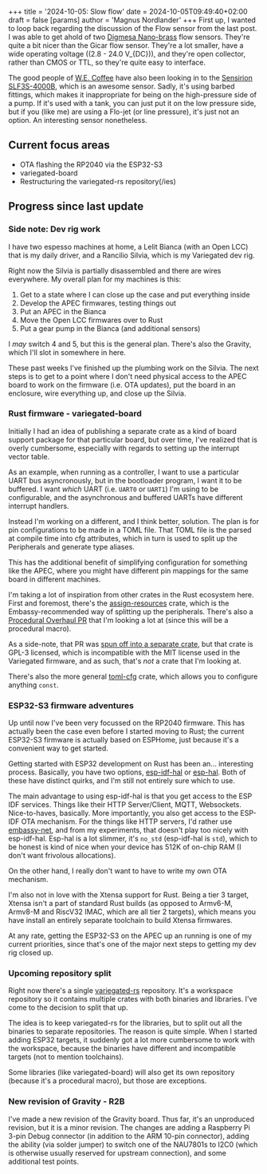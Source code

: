 +++
title = '2024-10-05: Slow flow'
date = 2024-10-05T09:49:40+02:00
draft = false
[params]
	author = 'Magnus Nordlander'
+++
First up, I wanted to loop back regarding the discussion of the Flow sensor from the last post. I was able to get ahold of two [Digmesa Nano-brass](https://www.digmesa.com/product-details/flow-sensor-nano_brass/) flow sensors. They're quite a bit nicer than the Gicar flow sensor. They're a lot smaller, have a wide operating voltage (\(2.8 - 24.0 V_{DC}\)), and they're open collector, rather than CMOS or TTL, so they're quite easy to interface.

The good people of [W.E. Coffee](https://github.com/jrodanapolis/WE_AV-ABR_GPC_NanoESP32) have also been looking in to the [Sensirion SLF3S-4000B](https://sensirion.com/products/catalog/SLF3S-4000B), which is an awesome sensor. Sadly, it's using barbed fittings, which makes it inappropriate for being on the high-pressure side of a pump. If it's used with a tank, you can just put it on the low pressure side, but if you (like me) are using a Flo-jet (or line pressure), it's just not an option. An interesting sensor nonetheless.

## Current focus areas

* OTA flashing the RP2040 via the ESP32-S3
* variegated-board
* Restructuring the variegated-rs repository(/ies)

## Progress since last update

### Side note: Dev rig work
I have two espesso machines at home, a Lelit Bianca (with an Open LCC) that is my daily driver, and a Rancilio Silvia, which is my Variegated dev rig.

Right now the Silvia is partially disassembled and there are wires everywhere. My overall plan for my machines is this:

1. Get to a state where I can close up the case and put everything inside
2. Develop the APEC firmwares, testing things out
3. Put an APEC in the Bianca
4. Move the Open LCC firmwares over to Rust
5. Put a gear pump in the Bianca (and additional sensors)

I *may* switch 4 and 5, but this is the general plan. There's also the Gravity, which I'll slot in somewhere in here.

These past weeks I've finished up the plumbing work on the Silvia. The next steps is to get to a point where I don't need physical access to the APEC board to work on the firmware (i.e. OTA updates), put the board in an enclosure, wire everything up, and close up the Silvia.

### Rust firmware - variegated-board
Initially I had an idea of publishing a separate crate as a kind of board support package for that particular board, but over time, I've realized that is overly cumbersome, especially with regards to setting up the interrupt vector table. 

As an example, when running as a controller, I want to use a particular UART bus asyncronously, but in the bootloader program, I want it to be buffered. I want *which* UART (i.e. `UART0` or `UART1`) I'm using to be configurable, and the asynchronous and buffered UARTs have different interrupt handlers.

Instead I'm working on a different, and I think better, solution. The plan is for pin configurations to be made in a TOML file. That TOML file is the parsed at compile time into cfg attributes, which in turn is used to split up the Peripherals and generate type aliases. 

This has the additional benefit of simplifying configuration for something like the APEC, where you might have different pin mappings for the same board in different machines.

I'm taking a lot of inspiration from other crates in the Rust ecosystem here. First and foremost, there's the [assign-resources](https://github.com/adamgreig/assign-resources) crate, which is the Embassy-recommended way of splitting up the peripherals. There's also a [Procedural Overhaul PR](https://github.com/adamgreig/assign-resources/pull/11) that I'm looking a lot at (since this will be a procedural macro). 

As a side-note, that PR was [spun off into a separate crate](https://github.com/AdinAck/embedded-resources), but that crate is GPL-3 licensed, which is incompatible with the MIT license used in the Variegated firmware, and as such, that's *not* a crate that I'm looking at.

There's also the more general [toml-cfg](https://github.com/jamesmunns/toml-cfg) crate, which allows you to configure anything `const`. 

### ESP32-S3 firmware adventures

Up until now I've been very focussed on the RP2040 firmware. This has actually been the case even before I started moving to Rust; the current ESP32-S3 firmware is actually based on ESPHome, just because it's a convenient way to get started.

Getting started with ESP32 development on Rust has been an... interesting process. Basically, you have two options, [esp-idf-hal](https://github.com/esp-rs/esp-idf-hal/) or [esp-hal](https://github.com/esp-rs/esp-hal). Both of these have distinct quirks, and I'm still not entirely sure which to use.

The main advantage to using esp-idf-hal is that you get access to the ESP IDF services. Things like their HTTP Server/Client, MQTT, Websockets. Nice-to-haves, basically. More importantly, you also get access to the ESP-IDF OTA mechanism. For the things like HTTP servers, I'd rather use [embassy-net](https://github.com/embassy-rs/embassy/tree/main/embassy-net), and from my experiments, that doesn't play too nicely with esp-idf-hal. Esp-hal is a lot slimmer, it's `no_std` (esp-idf-hal is `std`), which to be honest is kind of nice when your device has 512K of on-chip RAM (I don't want frivolous allocations). 

On the other hand, I really don't want to have to write my own OTA mechanism.

I'm also not in love with the Xtensa support for Rust. Being a tier 3 target, Xtensa isn't a part of standard Rust builds (as opposed to Armv6-M, Armv8-M and RiscV32 IMAC, which are all tier 2 targets), which means you have install an entirely separate toolchain to build Xtensa firmwares.

At any rate, getting the ESP32-S3 on the APEC up an running is one of my current priorities, since that's one of the major next steps to getting my dev rig closed up.

### Upcoming repository split

Right now there's a single [variegated-rs](https://github.com/variegated-coffee/variegated-rs) repository. It's a workspace repository so it contains multiple crates with both binaries and libraries. I've come to the decision to split that up. 

The idea is to keep variegated-rs for the libraries, but to split out all the binaries to separate repositories. The reason is quite simple. When I started adding ESP32 targets, it suddenly got a lot more cumbersome to work with the workspace, because the binaries have different and incompatible targets (not to mention toolchains).

Some libraries (like variegated-board) will also get its own repository (because it's a procedural macro), but those are exceptions.

### New revision of Gravity - R2B

I've made a new revision of the Gravity board. Thus far, it's an unproduced revision, but it is a minor revision. The changes are adding a Raspberry Pi 3-pin Debug connector (in addition to the ARM 10-pin connector), adding the ability (via solder jumper) to switch one of the NAU7801s to I2C0 (which is otherwise usually reserved for upstream connection), and some additional test points.